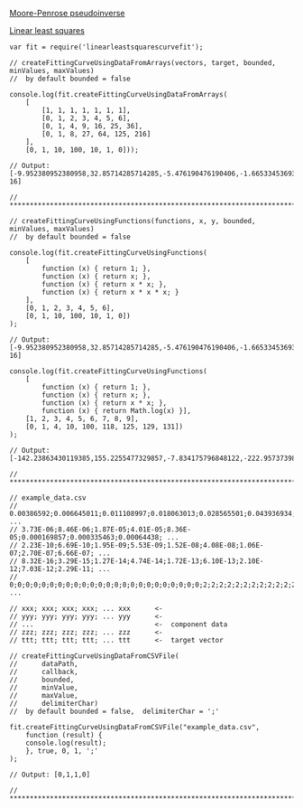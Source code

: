 ﻿[Moore-Penrose pseudoinverse](http://en.wikipedia.org/wiki/Moore-Penrose_pseudoinverse)

[Linear least squares](http://en.wikipedia.org/wiki/Linear_least_squares)

	var fit = require('linearleastsquarescurvefit');

	// createFittingCurveUsingDataFromArrays(vectors, target, bounded, minValues, maxValues)
	//	by default bounded = false

	console.log(fit.createFittingCurveUsingDataFromArrays(
		[
			[1, 1, 1, 1, 1, 1, 1],
			[0, 1, 2, 3, 4, 5, 6],
			[0, 1, 4, 9, 16, 25, 36],
			[0, 1, 8, 27, 64, 125, 216]
		],
		[0, 1, 10, 100, 10, 1, 0]));

	// Output: [-9.952380952380958,32.85714285714285,-5.476190476190406,-1.6653345369377348e-16]

	// *****************************************************************************************

	// createFittingCurveUsingFunctions(functions, x, y, bounded, minValues, maxValues)
	//	by default bounded = false

	console.log(fit.createFittingCurveUsingFunctions(
		[
	        function (x) { return 1; }, 
		    function (x) { return x; }, 
			function (x) { return x * x; }, 
			function (x) { return x * x * x; }
		],
		[0, 1, 2, 3, 4, 5, 6], 
		[0, 1, 10, 100, 10, 1, 0])
	); 

	// Output: [-9.952380952380958,32.85714285714285,-5.476190476190406,-1.6653345369377348e-16]

	console.log(fit.createFittingCurveUsingFunctions(
		[
			function (x) { return 1; }, 
			function (x) { return x; }, 
			function (x) { return x * x; }, 
			function (x) { return Math.log(x) }],
		[1, 2, 3, 4, 5, 6, 7, 8, 9], 
		[0, 1, 4, 10, 100, 118, 125, 129, 131])
	); 
	
	// Output: [-142.23863430119385,155.2255477329857,-7.834175796848122,-222.95737398530258]

	// *****************************************************************************************

	// example_data.csv
	// 0.00386592;0.006645011;0.011108997;0.018063013;0.028565501;0.043936934;0.065728529; ...
	// 3.73E-06;8.46E-06;1.87E-05;4.01E-05;8.36E-05;0.000169857;0.000335463;0.00064438; ...
	// 2.23E-10;6.69E-10;1.95E-09;5.53E-09;1.52E-08;4.08E-08;1.06E-07;2.70E-07;6.66E-07; ...
	// 8.32E-16;3.29E-15;1.27E-14;4.74E-14;1.72E-13;6.10E-13;2.10E-12;7.03E-12;2.29E-11; ...
	// 0;0;0;0;0;0;0;0;0;0;0;0;0;0;0;0;0;0;0;0;0;0;0;0;2;2;2;2;2;2;2;2;2;2;2;2;2;2;2;2;2; ...	
	
	// xxx; xxx; xxx; xxx; ... xxx      <-
	// yyy; yyy; yyy; yyy; ... yyy      <-
	// ...								<-	component data	
	// zzz; zzz; zzz; zzz; ... zzz		<- 
	// ttt; ttt; ttt; ttt; ... ttt		<-	target vector	
	
	// createFittingCurveUsingDataFromCSVFile(
	//		dataPath, 
	//		callback, 
	//		bounded, 
	//		minValue, 
	//		maxValue, 
	//		delimiterChar)
	//	by default bounded = false,  delimiterChar = ';' 

	fit.createFittingCurveUsingDataFromCSVFile("example_data.csv", 
	    function (result) { 
		console.log(result); 
		}, true, 0, 1, ';'
	);

	// Output: [0,1,1,0]

	// *****************************************************************************************
